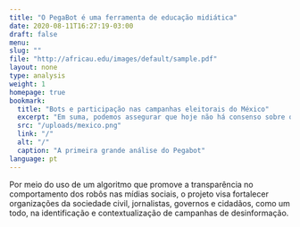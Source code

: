 ```yaml
---
title: "O PegaBot é uma ferramenta de educação midiática"
date: 2020-08-11T16:27:19-03:00
draft: false
menu:
slug: ""
file: "http://africau.edu/images/default/sample.pdf"
layout: none
type: analysis
weight: 1
homepage: true
bookmark:
  title: "Bots e participação nas campanhas eleitorais do México"
  excerpt: "Em suma, podemos assegurar que hoje não há consenso sobre qual intervalo de confiança pode ser definido para garantir se uma conta é bot ou não, sem revisar qualitativamente o conteúdo dos posts…"
  src: "/uploads/mexico.png"
  link: "/"
  alt: "/"
  caption: "A primeira grande análise do Pegabot"
language: pt
---
```

Por meio do uso de um algoritmo que promove a transparência no comportamento dos robôs nas mídias sociais, o projeto visa fortalecer organizações da sociedade civil, jornalistas, governos e cidadãos, como um todo, na identificação e contextualização de campanhas de desinformação.
